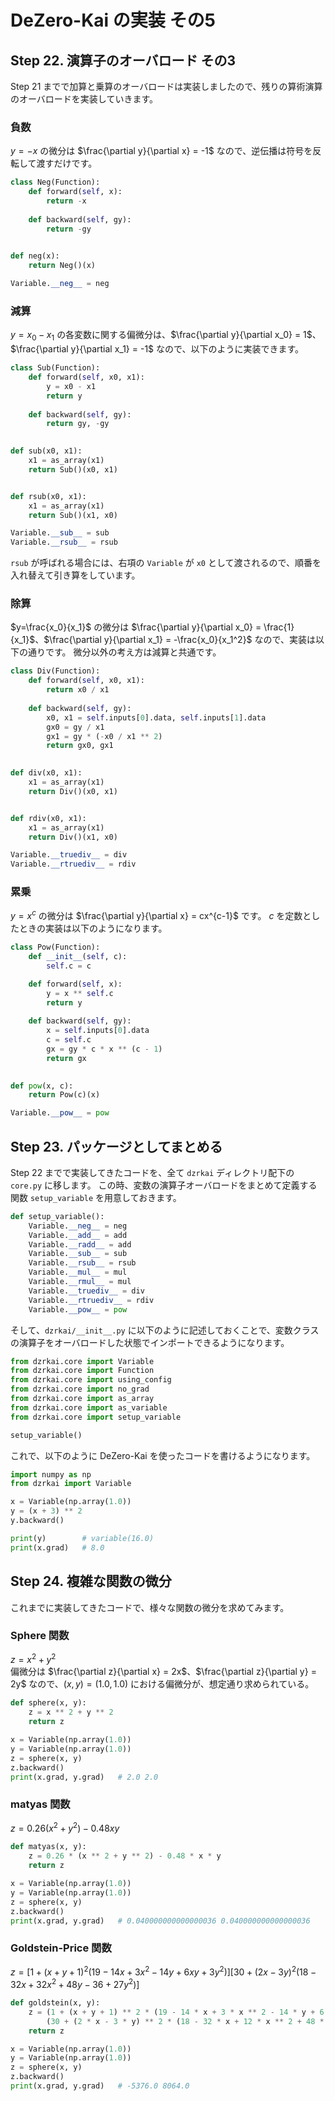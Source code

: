 # DeZero-Kai の実装 その5

## Step 22. 演算子のオーバロード その3
Step 21 までで加算と乗算のオーバロードは実装しましたので、残りの算術演算のオーバロードを実装していきます。

### 負数
$y=-x$ の微分は $\frac{\partial y}{\partial x} = -1$ なので、逆伝播は符号を反転して渡すだけです。

```python
class Neg(Function):
    def forward(self, x):
        return -x
    
    def backward(self, gy):
        return -gy
    

def neg(x):
    return Neg()(x)

Variable.__neg__ = neg
```

### 減算
$y = x_0 - x_1$ の各変数に関する偏微分は、$\frac{\partial y}{\partial x_0} = 1$、$\frac{\partial y}{\partial x_1} = -1$ なので、以下のように実装できます。

```python
class Sub(Function):
    def forward(self, x0, x1):
        y = x0 - x1
        return y
    
    def backward(self, gy):
        return gy, -gy
    

def sub(x0, x1):
    x1 = as_array(x1)
    return Sub()(x0, x1)


def rsub(x0, x1):
    x1 = as_array(x1)
    return Sub()(x1, x0)

Variable.__sub__ = sub
Variable.__rsub__ = rsub
```

```rsub``` が呼ばれる場合には、右項の ```Variable``` が ```x0``` として渡されるので、順番を入れ替えて引き算をしています。

### 除算
$y=\frac{x_0}{x_1}$ の微分は $\frac{\partial y}{\partial x_0} = \frac{1}{x_1}$、$\frac{\partial y}{\partial x_1} = -\frac{x_0}{x_1^2}$ なので、実装は以下の通りです。
微分以外の考え方は減算と共通です。

```python
class Div(Function):
    def forward(self, x0, x1):
        return x0 / x1
    
    def backward(self, gy):
        x0, x1 = self.inputs[0].data, self.inputs[1].data
        gx0 = gy / x1
        gx1 = gy * (-x0 / x1 ** 2)
        return gx0, gx1
    

def div(x0, x1):
    x1 = as_array(x1)
    return Div()(x0, x1)


def rdiv(x0, x1):
    x1 = as_array(x1)
    return Div()(x1, x0)

Variable.__truediv__ = div
Variable.__rtruediv__ = rdiv
```

### 累乗
$y=x^c$ の微分は $\frac{\partial y}{\partial x} = cx^{c-1}$ です。
$c$ を定数としたときの実装は以下のようになります。

```python
class Pow(Function):
    def __init__(self, c):
        self.c = c

    def forward(self, x):
        y = x ** self.c
        return y
    
    def backward(self, gy):
        x = self.inputs[0].data
        c = self.c
        gx = gy * c * x ** (c - 1)
        return gx
    

def pow(x, c):
    return Pow(c)(x)

Variable.__pow__ = pow
```

## Step 23. パッケージとしてまとめる
Step 22 までで実装してきたコードを、全て ```dzrkai``` ディレクトリ配下の ```core.py``` に移します。
この時、変数の演算子オーバロードをまとめて定義する関数 ```setup_variable``` を用意しておきます。

```python
def setup_variable():
    Variable.__neg__ = neg
    Variable.__add__ = add
    Variable.__radd__ = add
    Variable.__sub__ = sub
    Variable.__rsub__ = rsub
    Variable.__mul__ = mul
    Variable.__rmul__ = mul
    Variable.__truediv__ = div
    Variable.__rtruediv__ = rdiv
    Variable.__pow__ = pow
```

そして、```dzrkai/__init__.py``` に以下のように記述しておくことで、変数クラスの演算子をオーバロードした状態でインポートできるようになります。

```python
from dzrkai.core import Variable
from dzrkai.core import Function
from dzrkai.core import using_config
from dzrkai.core import no_grad
from dzrkai.core import as_array
from dzrkai.core import as_variable
from dzrkai.core import setup_variable

setup_variable()
```

これで、以下のように DeZero-Kai を使ったコードを書けるようになります。

```python
import numpy as np
from dzrkai import Variable

x = Variable(np.array(1.0))
y = (x + 3) ** 2
y.backward()

print(y)        # variable(16.0)
print(x.grad)   # 8.0
```

## Step 24. 複雑な関数の微分
これまでに実装してきたコードで、様々な関数の微分を求めてみます。

### Sphere 関数
$z = x^2 + y^2$  
偏微分は $\frac{\partial z}{\partial x} = 2x$、$\frac{\partial z}{\partial y} = 2y$ なので、$(x, y) = (1.0, 1.0)$ における偏微分が、想定通り求められている。

```python
def sphere(x, y):
    z = x ** 2 + y ** 2
    return z

x = Variable(np.array(1.0))
y = Variable(np.array(1.0))
z = sphere(x, y)
z.backward()
print(x.grad, y.grad)   # 2.0 2.0
```

### matyas 関数
$z = 0.26(x^2 + y^2)-0.48xy$
```python
def matyas(x, y):
    z = 0.26 * (x ** 2 + y ** 2) - 0.48 * x * y
    return z

x = Variable(np.array(1.0))
y = Variable(np.array(1.0))
z = sphere(x, y)
z.backward()
print(x.grad, y.grad)   # 0.040000000000000036 0.040000000000000036 
```

### Goldstein-Price 関数
$z = [1+(x+y+1)^2(19-14x+3x^2-14y+6xy+3y^2)][30+(2x-3y)^2(18-32x+32x^2+48y-36+27y^2)]$

```python
def goldstein(x, y):
    z = (1 + (x + y + 1) ** 2 * (19 - 14 * x + 3 * x ** 2 - 14 * y + 6 * x * y + 3 * y ** 2)) *\
        (30 + (2 * x - 3 * y) ** 2 * (18 - 32 * x + 12 * x ** 2 + 48 * y - 36 * x * y + 27 * y ** 2))
    return z

x = Variable(np.array(1.0))
y = Variable(np.array(1.0))
z = sphere(x, y)
z.backward()
print(x.grad, y.grad)   # -5376.0 8064.0
```
